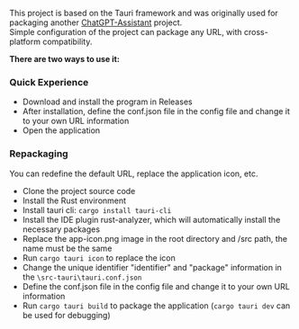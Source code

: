 This project is based on the Tauri framework and was originally used for packaging another [ChatGPT-Assistant](https://github.com/PierXuY/ChatGPT-Assistant) project.     
Simple configuration of the project can package any URL, with cross-platform compatibility.

**There are two ways to use it:**

### Quick Experience
- Download and install the program in Releases
- After installation, define the conf.json file in the config file and change it to your own URL information
- Open the application

### Repackaging
You can redefine the default URL, replace the application icon, etc.
- Clone the project source code
- Install the Rust environment
- Install tauri cli: `cargo install tauri-cli`
- Install the IDE plugin rust-analyzer, which will automatically install the necessary packages
- Replace the app-icon.png image in the root directory and /src path, the name must be the same
- Run `cargo tauri icon` to replace the icon
- Change the unique identifier "identifier" and "package" information in the `\src-tauri\tauri.conf.json`
- Define the conf.json file in the config file and change it to your own URL information
- Run `cargo tauri build` to package the application (`cargo tauri dev` can be used for debugging)
